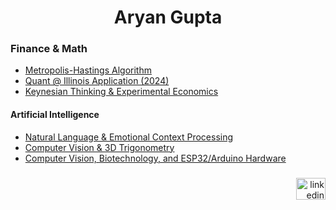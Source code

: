 
<h1 align="center">Aryan Gupta</h3>

<h3 align="left">Finance & Math</h3>

 - [Metropolis-Hastings Algorithm](https://github.com/aryan-cs/metro-hast)
 - [Quant @ Illinois Application (2024)](https://github.com/aryan-cs/quant-app-2024)
 - [Keynesian Thinking & Experimental Economics](https://github.com/aryan-cs/keynesian-66)

<h4 align="left">Artificial Intelligence</h2>

 - [Natural Language & Emotional Context Processing](https://github.com/aryan-cs/ren)
 - [Computer Vision & 3D Trigonometry](https://github.com/aryan-cs/hand-e)
 - [Computer Vision, Biotechnology, and ESP32/Arduino Hardware](https://github.com/aryan-cs/project-plastic)

###

<div align="right">
  <a href="https://www.linkedin.com/in/aryan-g/" target="_blank">
    <img src="https://raw.githubusercontent.com/maurodesouza/profile-readme-generator/master/src/assets/icons/social/linkedin/default.svg" width="47" height="35" alt="linkedin logo"  />
  </a>
</div>

###
